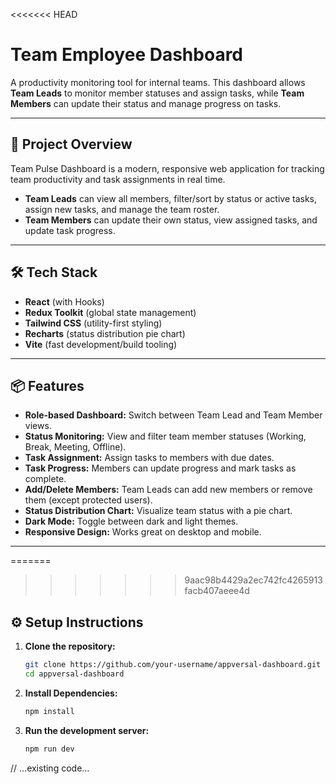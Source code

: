 <<<<<<< HEAD
# Team Employee Dashboard

A productivity monitoring tool for internal teams. This dashboard allows **Team Leads** to monitor member statuses and assign tasks, while **Team Members** can update their status and manage progress on tasks.

---

## 🚀 Project Overview

Team Pulse Dashboard is a modern, responsive web application for tracking team productivity and task assignments in real time.  
- **Team Leads** can view all members, filter/sort by status or active tasks, assign new tasks, and manage the team roster.
- **Team Members** can update their own status, view assigned tasks, and update task progress.

---

## 🛠️ Tech Stack

- **React** (with Hooks)
- **Redux Toolkit** (global state management)
- **Tailwind CSS** (utility-first styling)
- **Recharts** (status distribution pie chart)
- **Vite** (fast development/build tooling)

---

## 📦 Features

- **Role-based Dashboard:** Switch between Team Lead and Team Member views.
- **Status Monitoring:** View and filter team member statuses (Working, Break, Meeting, Offline).
- **Task Assignment:** Assign tasks to members with due dates.
- **Task Progress:** Members can update progress and mark tasks as complete.
- **Add/Delete Members:** Team Leads can add new members or remove them (except protected users).
- **Status Distribution Chart:** Visualize team status with a pie chart.
- **Dark Mode:** Toggle between dark and light themes.
- **Responsive Design:** Works great on desktop and mobile.

---

=======
>>>>>>> 9aac98b4429a2ec742fc4265913facb407aeee4d
## ⚙️ Setup Instructions

1. **Clone the repository:**
   ```sh
   git clone https://github.com/your-username/appversal-dashboard.git
   cd appversal-dashboard
   ```

2. **Install Dependencies:**
   ```sh
   npm install
   ```

3. **Run the development server:**
   ```sh
   npm run dev
   ```
// ...existing code...